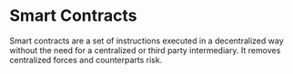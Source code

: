 # Smart Contracts

Smart contracts are a set of instructions executed in a decentralized way without the need for a centralized or third party intermediary. It removes centralized forces and counterparts risk.
